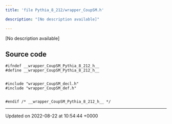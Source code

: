 ```yaml
---
title: 'file Pythia_8_212/wrapper_CoupSM.h'

description: "[No description available]"

---
```







[No description available]




## Source code

```
#ifndef __wrapper_CoupSM_Pythia_8_212_h__
#define __wrapper_CoupSM_Pythia_8_212_h__


#include "wrapper_CoupSM_decl.h"
#include "wrapper_CoupSM_def.h"


#endif /* __wrapper_CoupSM_Pythia_8_212_h__ */
```


-------------------------------

Updated on 2022-08-22 at 10:54:44 +0000
